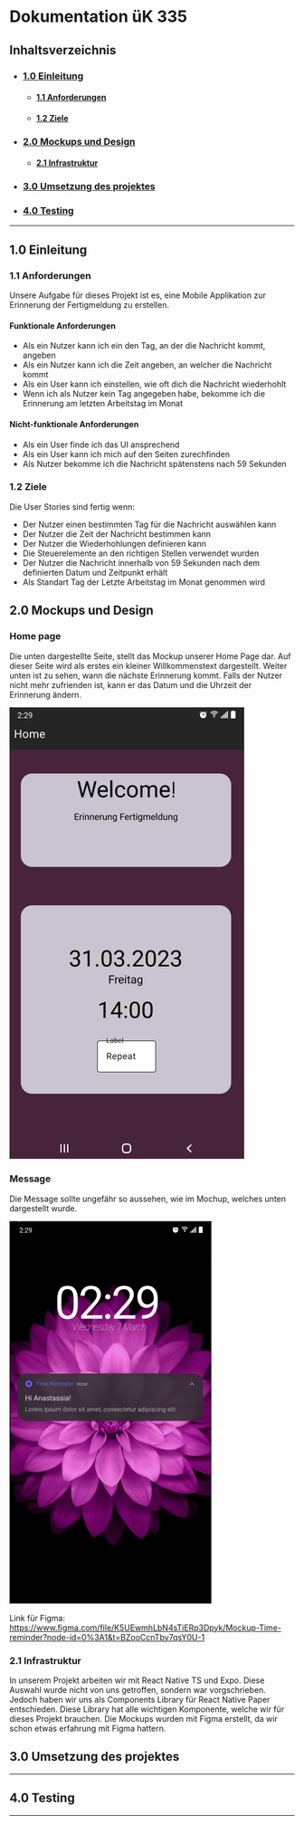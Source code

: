 # Dokumentation üK 335

## Inhaltsverzeichnis

- ### [**1.0 Einleitung**](#10-einleitung-1)

  - #### [**1.1 Anforderungen**](#11-anforderungen-1)
  - #### [**1.2 Ziele**](#12-ziele-1)

- ### [**2.0 Mockups und Design**](#20-mockups-und-design-1)

  - #### [**2.1 Infrastruktur**](#21-infrastruktur-1)

- ### [**3.0 Umsetzung des projektes**](#30-umsetzung-des-projektes-1)

- ### [**4.0 Testing**](#40-testing-1)

---

## **1.0 Einleitung**

### **1.1** Anforderungen

Unsere Aufgabe für dieses Projekt ist es, eine Mobile Applikation zur Erinnerung der Fertigmeldung zu erstellen.

#### Funktionale Anforderungen

- Als ein Nutzer kann ich ein den Tag, an der die Nachricht kommt, angeben
- Als ein Nutzer kann ich die Zeit angeben, an welcher die Nachricht kommt
- Als ein User kann ich einstellen, wie oft dich die Nachricht wiederhohlt
- Wenn ich als Nutzer kein Tag angegeben habe, bekomme ich die Erinnerung am letzten Arbeitstag im Monat

#### Nicht-funktionale Anforderungen

- Als ein User finde ich das UI ansprechend
- Als ein User kann ich mich auf den Seiten zurechfinden
- Als Nutzer bekomme ich die Nachricht spätenstens nach 59 Sekunden

### **1.2** Ziele

Die User Stories sind fertig wenn:

- Der Nutzer einen bestimmten Tag für die Nachricht auswählen kann
- Der Nutzer die Zeit der Nachricht bestimmen kann
- Der Nutzer die Wiederhohlungen definieren kann
- Die Steuerelemente an den richtigen Stellen verwendet wurden
- Der Nutzer die Nachricht innerhalb von 59 Sekunden nach dem definierten Datum und Zeitpunkt erhält
- Als Standart Tag der Letzte Arbeitstag im Monat genommen wird

## **2.0** Mockups und Design

### Home page

Die unten dargestellte Seite, stellt das Mockup unserer Home Page dar. Auf dieser Seite wird als erstes ein kleiner Willkommenstext dargestellt. Weiter unten ist zu sehen, wann die nächste Erinnerung kommt. Falls der Nutzer nicht mehr zufrienden ist, kann er das Datum und die Uhrzeit der Erinnerung ändern.

![Home Page](./homepage.png)

### Message

Die Message sollte ungefähr so aussehen, wie im Mochup, welches unten dargestellt wurde.

![Notification](./notification.png)

Link für Figma: https://www.figma.com/file/K5UEwmhLbN4sTiERp3Dpyk/Mockup-Time-reminder?node-id=0%3A1&t=BZooCcnTby7qsY0U-1

### **2.1** Infrastruktur

In unserem Projekt arbeiten wir mit React Native TS und Expo. Diese Auswahl wurde nicht von uns getroffen, sondern war vorgschrieben. Jedoch haben wir uns als Components Library für React Native Paper entschieden. Diese Library hat alle wichtigen Komponente, welche wir für dieses Projekt brauchen. Die Mockups wurden mit Figma erstellt, da wir schon etwas erfahrung mit Figma hattern.

## **3.0** Umsetzung des projektes

---

## **4.0** Testing

---
